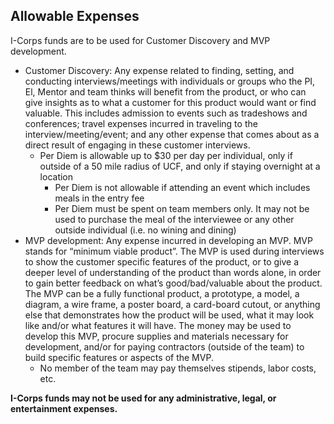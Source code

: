 ## Allowable Expenses

I-Corps funds are to be used for Customer Discovery and MVP development.

* Customer Discovery: Any expense related to finding, setting, and conducting interviews/meetings with individuals or groups who the PI, El, Mentor and team thinks will benefit from the product, or who can give insights as to what a customer for this product would want or find valuable. This includes admission to events such as tradeshows and conferences; travel expenses incurred in traveling to the interview/meeting/event; and any other expense that comes about as a direct result of engaging in these customer interviews.
    * Per Diem is allowable up to $30 per day per individual, only if outside of a 50 mile radius of UCF, and only if staying overnight at a location
       * Per Diem is not allowable if attending an event which includes meals in the entry fee
       * Per Diem must be spent on team members only. It may not be used to purchase the meal of the interviewee or any other outside individual (i.e. no wining and dining)
* MVP development: Any expense incurred in developing an MVP. MVP stands for “minimum viable product”. The MVP is used during interviews to show the customer specific features of the product, or to give a deeper level of understanding of the product than words alone, in order to gain better feedback on what’s good/bad/valuable about the product. The MVP can be a fully functional product, a prototype, a model, a diagram, a wire frame, a poster board, a card-board cutout, or anything else that demonstrates how the product will be used, what it may look like and/or what features it will have. The money may be used to develop this MVP, procure supplies and materials necessary for development, and/or for paying contractors (outside of the team) to build specific features or aspects of the MVP.
    * No member of the team may pay themselves stipends, labor costs, etc.
    
**I-Corps funds may not be used for any administrative, legal, or entertainment expenses.**
